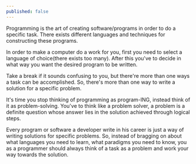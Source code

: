 ```yaml
---
published: false
---
```

Programming is the art of creating software/programs in order to do a specific task. There exists different languages and techniques for constructing these programs. 

In order to make a computer do a work for you, first you need to select a language of choice(there exists too many). After this you've to decide in what way you want the desired program to be written.

Take a break if it sounds confusing to you, but there're more than one ways a task can be accomplished. So, there's more than one way to write a solution for a specific problem.

It's time you stop thinking of programming as program-ING, instead think of it as problem-solving.
You've to think like a problem solver, a problem is a definite question whose answer lies in the solution achieved through logical steps.

Every program or software a developer write in his career is just a way of writing solutions for specific problems. So, instead of bragging on about what languages you need to learn, what paradigms you need to know, you as a programmer should always think of a task as a problem and work your way towards the solution.
